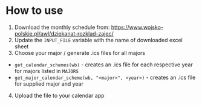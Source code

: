# How to use

1. Download the monthly schedule from: https://www.wojsko-polskie.pl/awl/dziekanat-rozklad-zajec/
2. Update the `INPUT_FILE` variable with the name of downloaded excel sheet
3. Choose your major / generate .ics files for all majors

- `get_calendar_schemes(wb)` - creates an .ics file for each respective year for majors listed in `MAJORS`
- `get_major_calendar_scheme(wb, "<major>", <year>)` - creates an .ics file for supplied major and year

4. Upload the file to your calendar app

